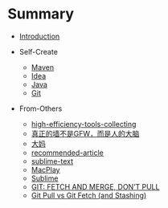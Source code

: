 # Summary

* [Introduction](README.md)

* Self-Create
  * [Maven](maven.md)
  * [Idea](vcsOfIdea.md)
  * [Java](java.md)
  * [Git](git.md)

* From-Others
  * [high-efficiency-tools-collecting](http://www.jeffjade.com/2015/05/26/2015-05-26-high-efficiency-tools-collecting/)
  * [真正的墙不是GFW，而是人的大脑](https://haoel.github.io/)
  * [大妈](http://zoomquiet.io/)
  * [recommended-article](http://www.jeffjade.com/2015/02/01/2015-02-01-recommended-article/)
  * [sublime-text](http://www.jeffjade.com/2015/12/15/2015-04-17-toss-sublime-text/)
  * [MacPlay](http://macplay.leanote.com/)
  * [Sublime](http://www.jianshu.com/notebooks/432126/latest)
  * [GIT: FETCH AND MERGE, DON’T PULL](https://longair.net/blog/2009/04/16/git-fetch-and-merge/)
  * [Git Pull vs Git Fetch \(and Stashing\)](http://codeahoy.com/2016/04/18/10-git-pull-vs-git-fetch-(and-stashing)/)
